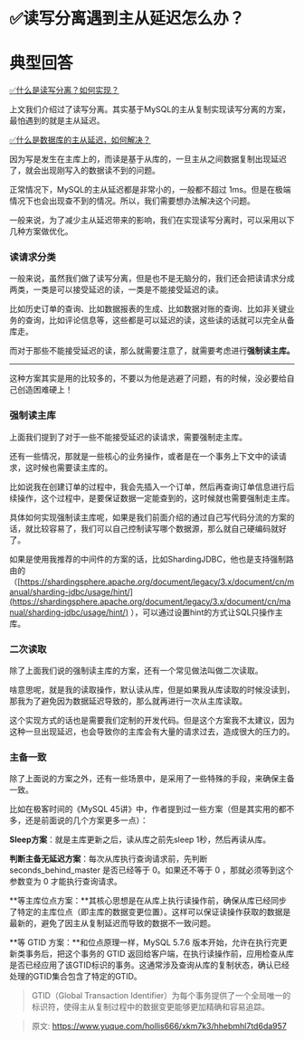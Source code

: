 # ✅读写分离遇到主从延迟怎么办？

# 典型回答


[✅什么是读写分离？如何实现？](https://www.yuque.com/hollis666/xkm7k3/qdh6cgxyvvqrmkc8)



上文我们介绍过了读写分离。其实基于MySQL的主从复制实现读写分离的方案，最怕遇到的就是主从延迟。



[✅什么是数据库的主从延迟，如何解决？](https://www.yuque.com/hollis666/xkm7k3/weszn2kock8k8wld)



因为写是发生在主库上的，而读是基于从库的，一旦主从之间数据复制出现延迟了，就会出现刚写入的数据读不到的问题。



正常情况下，MySQL的主从延迟都是非常小的，一般都不超过 1ms。但是在极端情况下也会出现查不到的情况。所以，我们需要想办法解决这个问题。



一般来说，为了减少主从延迟带来的影响，我们在实现读写分离时，可以采用以下几种方案做优化。



### 读请求分类


一般来说，虽然我们做了读写分离，但是也不是无脑分的，我们还会把读请求分成两类，一类是可以接受延迟的读，一类是不能接受延迟的读。



比如历史订单的查询、比如数据报表的生成、比如数据对账的查询、比如非关键业务的查询，比如评论信息等，这些都是可以延迟的读，这些读的话就可以完全从备库走。



而对于那些不能接受延迟的读，那么就需要注意了，就需要考虑进行**强制读主库。**

****

这种方案其实是用的比较多的，不要以为他是逃避了问题，有的时候，没必要给自己创造困难硬上！



### 强制读主库


上面我们提到了对于一些不能接受延迟的读请求，需要强制走主库。



还有一些情况，那就是一些核心的业务操作，或者是在一个事务上下文中的读请求，这时候也需要读主库的。



比如说我在创建订单的过程中，我会先插入一个订单，然后再查询订单信息进行后续操作，这个过程中，是要保证数据一定能查到的，这时候就也需要强制走主库。



具体如何实现强制读主库呢，如果是我们前面介绍的通过自己写代码分流的方案的话，就比较容易了，我们可以自己控制读写哪个数据源，那么就自己硬编码就好了。



如果是使用我推荐的中间件的方案的话，比如ShardingJDBC，他也是支持强制路由的（[https://shardingsphere.apache.org/document/legacy/3.x/document/cn/manual/sharding-jdbc/usage/hint/](https://shardingsphere.apache.org/document/legacy/3.x/document/cn/manual/sharding-jdbc/usage/hint/) ），可以通过设置hint的方式让SQL只操作主库。



### 二次读取


除了上面我们说的强制读主库的方案，还有一个常见做法叫做二次读取。



啥意思呢，就是我的读取操作，默认读从库，但是如果我从库读取的时候没读到，那我为了避免因为数据延迟导致的，那么就再进行一次从主库读取。



这个实现方式的话也是需要我们定制的开发代码。但是这个方案我不太建议，因为这种一旦出现延迟，也会导致你的主库会有大量的请求过去，造成很大的压力的。



### 主备一致


除了上面说的方案之外，还有一些场景中，是采用了一些特殊的手段，来确保主备一致。



比如在极客时间的《MySQL 45讲》中，作者提到过一些方案（但是其实用的都不多，还是前面说的几个方案更多一点）：



**Sleep方案**：就是主库更新之后，读从库之前先sleep 1秒，然后再读从库。

**判断主备无延迟方案**：每次从库执行查询请求前，先判断 seconds_behind_master 是否已经等于 0。如果还不等于 0 ，那就必须等到这个参数变为 0 才能执行查询请求。

**等主库位点方案：**其核心思想是在从库上执行读操作前，确保从库已经同步了特定的主库位点（即主库的数据变更位置）。这样可以保证读操作获取的数据是最新的，避免了因主从复制延迟而导致的数据不一致问题。

**等 GTID 方案：**和位点原理一样，MySQL 5.7.6 版本开始，允许在执行完更新类事务后，把这个事务的 GTID 返回给客户端，在执行读操作前，应用检查从库是否已经应用了该GTID标识的事务。这通常涉及查询从库的复制状态，确认已经处理的GTID集合包含了特定的GTID。



> GTID（Global Transaction Identifier）为每个事务提供了一个全局唯一的标识符，使得主从复制过程中的数据变更能够更加精确和容易追踪。
>





> 原文: <https://www.yuque.com/hollis666/xkm7k3/hhebmhl7td6da957>